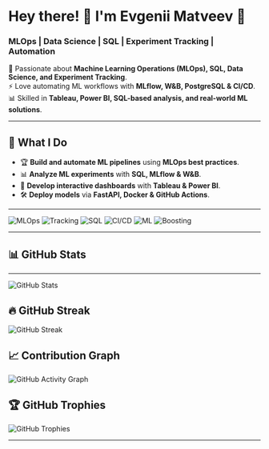 # Hey there! 👋 I'm Evgenii Matveev 🚀  

### **MLOps | Data Science | SQL | Experiment Tracking | Automation**  

🔬 Passionate about **Machine Learning Operations (MLOps), SQL, Data Science, and Experiment Tracking**.  
⚡ Love automating ML workflows with **MLflow, W&B, PostgreSQL & CI/CD**.  
📊 Skilled in **Tableau, Power BI, SQL-based analysis, and real-world ML solutions**.

---

## 📌 **What I Do**
- 🏆 **Build and automate ML pipelines** using **MLOps best practices**.  
- 📊 **Analyze ML experiments** with **SQL, MLflow & W&B**.  
- 🚀 **Develop interactive dashboards** with **Tableau & Power BI**.  
- 🛠️ **Deploy models** via **FastAPI, Docker & GitHub Actions**.  

---
![MLOps](https://img.shields.io/badge/MLOps-Automation-blue) 
![Tracking](https://img.shields.io/badge/Tracking-MLflow%20%7C%20W%26B-orange) 
![SQL](https://img.shields.io/badge/Database-PostgreSQL-blue) 
![CI/CD](https://img.shields.io/badge/CI/CD-GitHub%20Actions-green) 
![ML](https://img.shields.io/badge/Machine_Learning-Python-blue) 
![Boosting](https://img.shields.io/badge/Boosting-XGBoost%20%7C%20LightGBM%20%7C%20CatBoost-orange)


---

## 📊 **GitHub Stats**  
---

![GitHub Stats](https://github-readme-stats.vercel.app/api?username=evgeniimatveev&show_icons=true&theme=blueberry)


## 🔥 **GitHub Streak**  

![GitHub Streak](https://github-readme-streak-stats.herokuapp.com/?user=evgeniimatveev&theme=gruvbox)

## 📈 **Contribution Graph**  

![GitHub Activity Graph](https://github-readme-activity-graph.vercel.app/graph?username=evgeniimatveev&theme=react-dark)

## 🏆 **GitHub Trophies**  
![GitHub Trophies](https://github-profile-trophy.vercel.app/?username=evgeniimatveev&theme=onedark&no-frame=true&margin-w=10)

---

